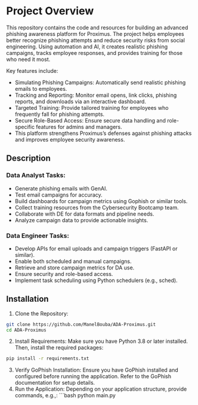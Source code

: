# Project Overview
This repository contains the code and resources for building an advanced phishing awareness platform for Proximus. The project helps employees better recognize phishing attempts and reduce security risks from social engineering. Using automation and AI, it creates realistic phishing campaigns, tracks employee responses, and provides training for those who need it most.

Key features include:

- Simulating Phishing Campaigns: Automatically send realistic phishing emails to employees.
- Tracking and Reporting: Monitor email opens, link clicks, phishing reports, and downloads via an interactive dashboard.
- Targeted Training: Provide tailored training for employees who frequently fall for phishing attempts.
- Secure Role-Based Access: Ensure secure data handling and role-specific features for admins and managers.
- This platform strengthens Proximus’s defenses against phishing attacks and improves employee security awareness.

## Description
### Data Analyst Tasks:
- Generate phishing emails with GenAI.
- Test email campaigns for accuracy.
- Build dashboards for campaign metrics using Gophish or similar tools.
- Collect training resources from the Cybersecurity Bootcamp team.
- Collaborate with DE for data formats and pipeline needs.
- Analyze campaign data to provide actionable insights.

### Data Engineer  Tasks:
- Develop APIs for email uploads and campaign triggers (FastAPI or similar).
- Enable both scheduled and manual campaigns.
- Retrieve and store campaign metrics for DA use.
- Ensure security and role-based access.
- Implement task scheduling using Python schedulers (e.g., sched).

## Installation

1. Clone the Repository:

```bash
git clone https://github.com/ManelBouba/ADA-Proximus.git
cd ADA-Proximus
```
2. Install Requirements:
Make sure you have Python 3.8 or later installed. Then, install the required packages:
```bash
pip install -r requirements.txt 
```
3.  Verify GoPhish Installation: Ensure you have GoPhish installed and configured before running the application. Refer to the GoPhish documentation for setup details.
4. Run the Application:
Depending on your application structure, provide commands, e.g.,: ```bash
python main.py
```
